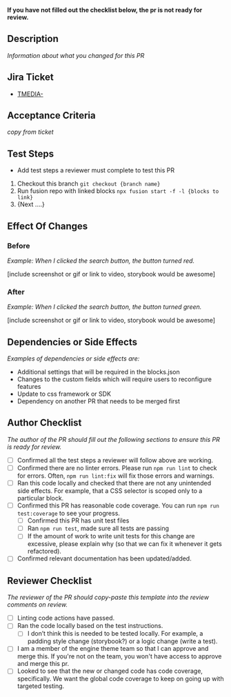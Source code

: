 **If you have not filled out the checklist below, the pr is not ready for review.**

## Description

_Information about what you changed for this PR_

## Jira Ticket

- [TMEDIA-](https://arcpublishing.atlassian.net/browse/TMEDIA-)

## Acceptance Criteria

_copy from ticket_

## Test Steps

- Add test steps a reviewer must complete to test this PR

1. Checkout this branch `git checkout {branch name}`
2. Run fusion repo with linked blocks `npx fusion start -f -l {blocks to link}`
3. {Next ....}

## Effect Of Changes

### Before

_Example: When I clicked the search button, the button turned red._

[include screenshot or gif or link to video, storybook would be awesome]

### After

_Example: When I clicked the search button, the button turned green._

[include screenshot or gif or link to video, storybook would be awesome]

## Dependencies or Side Effects

_Examples of dependencies or side effects are:_

- Additional settings that will be required in the blocks.json
- Changes to the custom fields which will require users to reconfigure features
- Update to css framework or SDK
- Dependency on another PR that needs to be merged first

## Author Checklist

_The author of the PR should fill out the following sections to ensure this PR is ready for review._

- [ ] Confirmed all the test steps a reviewer will follow above are working.
- [ ] Confirmed there are no linter errors. Please run `npm run lint` to check for errors. Often, `npm run lint:fix` will fix those errors and warnings.
- [ ] Ran this code locally and checked that there are not any unintended side effects. For example, that a CSS selector is scoped only to a particular block.
- [ ] Confirmed this PR has reasonable code coverage. You can run `npm run test:coverage` to see your progress.
  - [ ] Confirmed this PR has unit test files
  - [ ] Ran `npm run test`, made sure all tests are passing
  - [ ] If the amount of work to write unit tests for this change are excessive,
        please explain why (so that we can fix it whenever it gets refactored).
- [ ] Confirmed relevant documentation has been updated/added.

## Reviewer Checklist

_The reviewer of the PR should copy-paste this template into the review comments on review._

- [ ] Linting code actions have passed.
- [ ] Ran the code locally based on the test instructions.
  - [ ] I don’t think this is needed to be tested locally. For example, a padding style change (storybook?) or a logic change (write a test).
- [ ] I am a member of the engine theme team so that I can approve and merge this. If you're not on the team, you won't have access to approve and merge this pr.
- [ ] Looked to see that the new or changed code has code coverage, specifically. We want the global code coverage to keep on going up with targeted testing.
